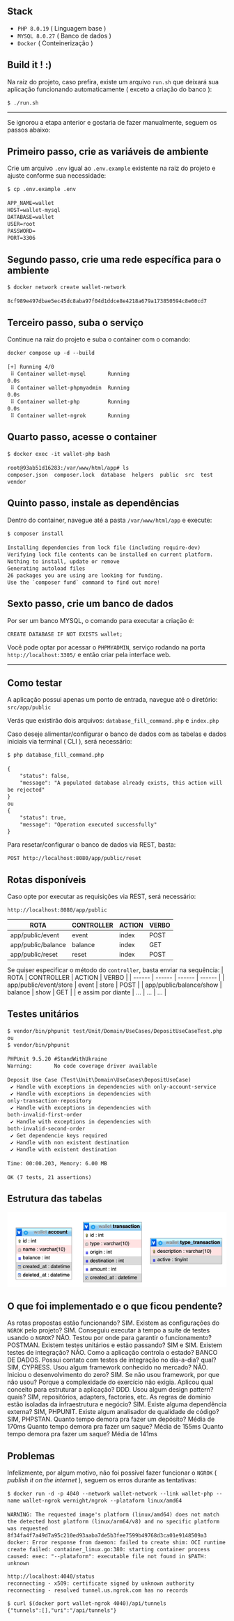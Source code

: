## Stack
- `PHP 8.0.19` ( Linguagem base )
- `MYSQL 8.0.27` ( Banco de dados )
- `Docker` ( Conteinerização )

## Build it ! :)
Na raiz do projeto, caso prefira, existe um arquivo `run.sh` que deixará sua aplicação funcionando automaticamente ( exceto a criação do banco ):
```shell
$ ./run.sh
```
--- 

Se ignorou a etapa anterior e gostaria de fazer manualmente, seguem os passos abaixo:

## Primeiro passo, crie as variáveis de ambiente
Crie um arquivo `.env` igual ao `.env.example` existente na raiz do projeto e ajuste conforme sua necessidade:
```
$ cp .env.example .env

APP_NAME=wallet
HOST=wallet-mysql
DATABASE=wallet
USER=root
PASSWORD=
PORT=3306
```

## Segundo passo, crie uma rede específica para o ambiente
```
$ docker network create wallet-network

8cf989e497dbae5ec45dc8aba97f04d1ddce8e4218a679a173850594c8e60cd7
```

## Terceiro passo, suba o serviço
Continue na raiz do projeto e suba o container com o comando:
```
docker compose up -d --build

[+] Running 4/0
 ⠿ Container wallet-mysql       Running                                                                                                      0.0s
 ⠿ Container wallet-phpmyadmin  Running                                                                                                      0.0s
 ⠿ Container wallet-php         Running                                                                                                      0.0s
 ⠿ Container wallet-ngrok       Running
```

## Quarto passo, acesse o container
```
$ docker exec -it wallet-php bash

root@93ab51d16283:/var/www/html/app# ls
composer.json  composer.lock  database	helpers  public  src  test  vendor
```

## Quinto passo, instale as dependências

Dentro do container, navegue até a pasta `/var/www/html/app` e execute:
```shell
$ composer install

Installing dependencies from lock file (including require-dev)
Verifying lock file contents can be installed on current platform.
Nothing to install, update or remove
Generating autoload files
26 packages you are using are looking for funding.
Use the `composer fund` command to find out more!
```

## Sexto passo, crie um banco de dados
Por ser um banco MYSQL, o comando para executar a criação é:
```
CREATE DATABASE IF NOT EXISTS wallet;
```

Você pode optar por acessar o `PHPMYADMIN`, serviço rodando na porta `http://localhost:3305/` e então criar pela interface web.

---

## Como testar
A aplicação possui apenas um ponto de entrada, navegue até o diretório:
`src/app/public`

Verás que existirão dois arquivos:
`database_fill_command.php` e `index.php`

Caso deseje alimentar/configurar o banco de dados com as tabelas e dados iniciais via terminal ( CLI ), será necessário:
```
$ php database_fill_command.php

{
	"status": false,
	"message": "A populated database already exists, this action will be rejected"
}
ou
{
	"status": true,
	"message": "Operation executed successfully"
}
```

Para resetar/configurar o banco de dados via REST, basta:
```
POST http://localhost:8080/app/public/reset
```

## Rotas disponíveis
Caso opte por executar as requisições via REST, será necessário:
```
http://localhost:8080/app/public
```

| ROTA | CONTROLLER | ACTION | VERBO |
| ------ | ------ | ------ | ------ |
| app/public/event | event | index |POST |
| app/public/balance | balance | index | GET |
| app/public/reset | reset | index | POST |

Se quiser especificar o método do `controller`, basta enviar na sequência:
| ROTA | CONTROLLER | ACTION | VERBO |
| ------ | ------ | ------ | ------ |
| app/public/event/store | event | store | POST |
| app/public/balance/show | balance | show | GET |
|  e assim por diante | ... | ... | ... |

## Testes unitários
```
$ vendor/bin/phpunit test/Unit/Domain/UseCases/DepositUseCaseTest.php
ou
$ vendor/bin/phpunit

PHPUnit 9.5.20 #StandWithUkraine
Warning:       No code coverage driver available

Deposit Use Case (Test\Unit\Domain\UseCases\DepositUseCase)
 ✔ Handle with exceptions in dependencies with only·account·service
 ✔ Handle with exceptions in dependencies with only·transaction·repository
 ✔ Handle with exceptions in dependencies with both·invalid·first·order
 ✔ Handle with exceptions in dependencies with both·invalid·second·order
 ✔ Get dependencie keys required
 ✔ Handle with non existent destination
 ✔ Handle with existent destination

Time: 00:00.203, Memory: 6.00 MB

OK (7 tests, 21 assertions)
```

## Estrutura das tabelas
![alt text](https://github.com/zevitagem/wallet-test/blob/main/github/images/schema_sql.png)


## O que foi implementado e o que ficou pendente?

As rotas propostas estão funcionando? SIM.
Existem as configurações do `NGROK` pelo projeto? SIM.
Conseguiu executar à tempo a suíte de testes usando o `NGROK`? NÃO.
Testou por onde para garantir o funcionamento? POSTMAN.
Existem testes unitários e estão passando? SIM e SIM.
Existem testes de integração? NÃO.
Como a aplicação controla o estado? BANCO DE DADOS.
Possui contato com testes de integração no dia-a-dia? qual? SIM, CYPRESS.
Usou algum framework conhecido no mercado? NÃO.
Iniciou o desenvolvimento do zero? SIM.
Se não usou framework, por que não usou? Porque a complexidade do exercício não exigia.
Aplicou qual conceito para estruturar a aplicação? DDD.
Usou algum design pattern? quais? SIM, repositórios, adapters, factories, etc.
As regras de domínio estão isoladas da infraestrutura e negócio? SIM.
Existe alguma dependência externa? SIM, PHPUNIT.
Existe algum analisador de qualidade de código? SIM, PHPSTAN.
Quanto tempo demora pra fazer um depósito? Média de 170ms
Quanto tempo demora pra fazer um saque? Média de 155ms
Quanto tempo demora pra fazer um saque? Média de 141ms

## Problemas
Infelizmente, por algum motivo, não foi possível fazer funcionar o `NGROK` ( *publish it on the internet* ), seguem os erros durante as tentativas:

```
$ docker run -d -p 4040 --network wallet-network --link wallet-php --name wallet-ngrok wernight/ngrok --plataform linux/amd64 

WARNING: The requested image's platform (linux/amd64) does not match the detected host platform (linux/arm64/v8) and no specific platform was requested
8f34fa4f7a49d7a95c210ed93aaba7de5b3fee7599b49768d3ca01e9148509a3
docker: Error response from daemon: failed to create shim: OCI runtime create failed: container_linux.go:380: starting container process caused: exec: "--plataform": executable file not found in $PATH: unknown
```

```
http://localhost:4040/status
reconnecting - x509: certificate signed by unknown authority
reconnecting - resolved tunnel.us.ngrok.com has no records
```

```
$ curl $(docker port wallet-ngrok 4040)/api/tunnels
{"tunnels":[],"uri":"/api/tunnels"}
```